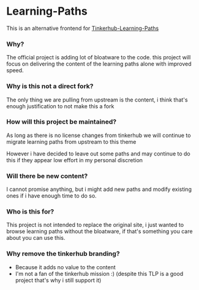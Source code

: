 # Learning-Paths

This is an alternative frontend for [Tinkerhub-Learning-Paths](https://github.com/tinkerhub/TinkerHub-Learning-Paths)

### Why?

The official project is adding lot of bloatware to the code. this project will focus on delivering the content of the learning paths alone with improved speed.

### Why is this not a direct fork?

The only thing we are pulling from upstream is the content, i think that's enough justification to not make this a fork

### How will this project be maintained?

As long as there is no license changes from tinkerhub we will continue to migrate learning paths from upstream to this theme

However i have decided to leave out some paths and may continue to do this if they appear low effort in my personal discretion

### Will there be new content?

I cannot promise anything, but i might add new paths and modify existing ones if i have enough time to do so.

### Who is this for?

This project is not intended to replace the original site, i just wanted to browse learning paths without the bloatware, if that's something you care about you can use this.

### Why remove the tinkerhub branding?

- Because it adds no value to the content
- I'm not a fan of the tinkerhub mission :) (despite this TLP is a good project that's why i still support it) 

